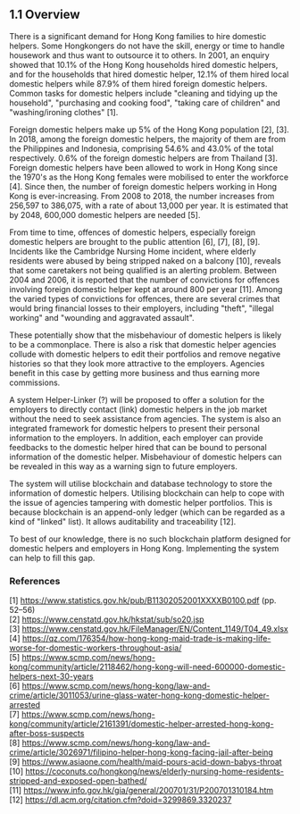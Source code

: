 ## 1.1 Overview

There is a significant demand for Hong Kong families to hire domestic helpers.
Some Hongkongers do not have the skill, energy or time to handle housework and thus want to outsource it to others.
In 2001, an enquiry showed that 10.1% of the Hong Kong households hired domestic helpers, and for the households that hired domestic helper, 12.1% of them hired local domestic helpers while 87.9% of them hired foreign domestic helpers.
Common tasks for domestic helpers include "cleaning and tidying up the household", "purchasing and cooking food", "taking care of children" and "washing/ironing clothes" [1].

Foreign domestic helpers make up 5% of the Hong Kong population [2], [3].
In 2018, among the foreign domestic helpers, the majority of them are from the Philippines and Indonesia, comprising 54.6% and 43.0% of the total respectively.
0.6% of the foreign domestic helpers are from Thailand [3].
Foreign domestic helpers have been allowed to work in Hong Kong since the 1970's as the Hong Kong females were mobilised to enter the workforce [4].
Since then, the number of foreign domestic helpers working in Hong Kong is ever-increasing.
From 2008 to 2018, the number increases from  256,597 to 386,075, with a rate of about 13,000 per year.
It is estimated that by 2048, 600,000 domestic helpers are needed [5].

<!-- Add a topic sentence here. -->
From time to time, offences of domestic helpers, especially foreign domestic helpers are brought to the public attention [6], [7], [8], [9].
Incidents like the Cambridge Nursing Home incident, where elderly residents were abused by being stripped naked on a balcony [10], reveals that some caretakers not being qualified is an alerting problem.
Between 2004 and 2006, it is reported that the number of convictions for offences involving foreign domestic helper kept at around 800 per year [11].
Among the varied types of convictions for offences, there are several crimes that would bring financial losses to their employers, including "theft", "illegal working" and "wounding and aggravated assault".

These potentially show that the misbehaviour of domestic helpers is likely to be a commonplace.
There is also a risk that domestic helper agencies collude with domestic helpers to edit their portfolios and remove negative histories so that they look more attractive to the employers.
Agencies benefit in this case by getting more business and thus earning more commissions.

A system Helper-Linker (?) will be proposed to offer a solution for the employers to directly contact (link) domestic helpers in the job market without the need to seek assistance from agencies.
The system is also an integrated framework for domestic helpers to present their personal information to the employers.
In addition, each employer can provide feedbacks to the domestic helper hired that can be bound to personal information of the domestic helper.
Misbehaviour of domestic helpers can be revealed in this way as a warning sign to future employers.

The system will utilise blockchain and database technology to store the information of domestic helpers.
Utilising blockchain can help to cope with the issue of agencies tampering with domestic helper portfolios.
This is because blockchain is an append-only ledger (which can be regarded as a kind of "linked" list).
It allows auditability and traceability [12].

To best of our knowledge<!-- David have attempted the search terms "hong kong employment blockchain" and "hong kong domestic helper blockchain" and found no relevant results -->, there is no such blockchain platform designed for domestic helpers and employers in Hong Kong.
Implementing the system can help to fill this gap.

### References

[1] <https://www.statistics.gov.hk/pub/B11302052001XXXXB0100.pdf> (pp. 52–56)\
[2] <https://www.censtatd.gov.hk/hkstat/sub/so20.jsp>\
[3] <https://www.censtatd.gov.hk/FileManager/EN/Content_1149/T04_49.xlsx>\
[4] <https://qz.com/176354/how-hong-kong-maid-trade-is-making-life-worse-for-domestic-workers-throughout-asia/>\
[5] <https://www.scmp.com/news/hong-kong/community/article/2118462/hong-kong-will-need-600000-domestic-helpers-next-30-years>\
[6] <https://www.scmp.com/news/hong-kong/law-and-crime/article/3011053/urine-glass-water-hong-kong-domestic-helper-arrested>\
[7] <https://www.scmp.com/news/hong-kong/community/article/2161391/domestic-helper-arrested-hong-kong-after-boss-suspects>\
[8] <https://www.scmp.com/news/hong-kong/law-and-crime/article/3026971/filipino-helper-hong-kong-facing-jail-after-being>\
[9] <https://www.asiaone.com/health/maid-pours-acid-down-babys-throat>\
[10] <https://coconuts.co/hongkong/news/elderly-nursing-home-residents-stripped-and-exposed-open-bathed/>\
[11] <https://www.info.gov.hk/gia/general/200701/31/P200701310184.htm>\
[12] <https://dl.acm.org/citation.cfm?doid=3299869.3320237>
